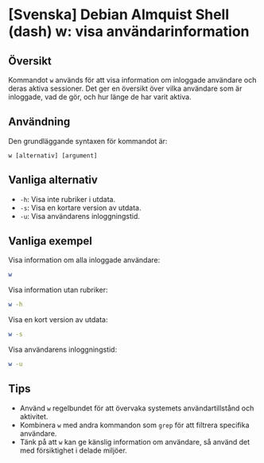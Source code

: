 # [Svenska] Debian Almquist Shell (dash) w: visa användarinformation

## Översikt
Kommandot `w` används för att visa information om inloggade användare och deras aktiva sessioner. Det ger en översikt över vilka användare som är inloggade, vad de gör, och hur länge de har varit aktiva.

## Användning
Den grundläggande syntaxen för kommandot är:

```
w [alternativ] [argument]
```

## Vanliga alternativ
- `-h`: Visa inte rubriker i utdata.
- `-s`: Visa en kortare version av utdata.
- `-u`: Visa användarens inloggningstid.

## Vanliga exempel
Visa information om alla inloggade användare:

```bash
w
```

Visa information utan rubriker:

```bash
w -h
```

Visa en kort version av utdata:

```bash
w -s
```

Visa användarens inloggningstid:

```bash
w -u
```

## Tips
- Använd `w` regelbundet för att övervaka systemets användartillstånd och aktivitet.
- Kombinera `w` med andra kommandon som `grep` för att filtrera specifika användare.
- Tänk på att `w` kan ge känslig information om användare, så använd det med försiktighet i delade miljöer.